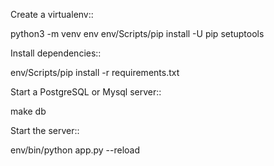 Create a virtualenv::

  python3 -m venv env
  env/Scripts/pip install -U pip setuptools

Install dependencies::

  env/Scripts/pip install -r requirements.txt

Start a PostgreSQL or Mysql server::

  make db

Start the server::

  env/bin/python app.py --reload


